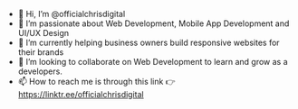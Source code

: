 - 👋 Hi, I’m @officialchrisdigital
- 👀 I’m passionate about Web Development, Mobile App Development and UI/UX Design 
- 🌱 I’m currently helping business owners build responsive websites for their brands
- 💞️ I’m looking to collaborate on Web Development to learn and grow as a developers.
- 📫 How to reach me is through this link 👉 https://linktr.ee/officialchrisdigital

<!---
officialchrisdigital/officialchrisdigital is a ✨ special ✨ repository because its `README.md` (this file) appears on your GitHub profile.
You can click the Preview link to take a look at your changes.
--->
